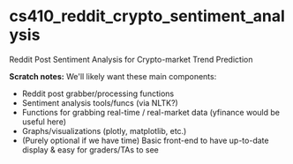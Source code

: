 # cs410_reddit_crypto_sentiment_analysis
Reddit Post Sentiment Analysis for Crypto-market Trend Prediction

**Scratch notes:**
We'll likely want these main components:
 - Reddit post grabber/processing functions
 - Sentiment analysis tools/funcs (via NLTK?)
 - Functions for grabbing real-time / real-market data (yfinance would be useful here)
 - Graphs/visualizations (plotly, matplotlib, etc.)
 - (Purely optional if we have time) Basic front-end to have up-to-date display & easy for graders/TAs to see